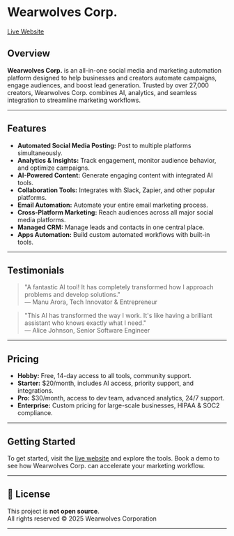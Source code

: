  # Wearwolves Corp.

[Live Website](https://adityasinnghh.github.io/WearwolvesCorp./)

## Overview

**Wearwolves Corp.** is an all-in-one social media and marketing automation platform designed to help businesses and creators automate campaigns, engage audiences, and boost lead generation. Trusted by over 27,000 creators, Wearwolves Corp. combines AI, analytics, and seamless integration to streamline marketing workflows.

---

## Features

- **Automated Social Media Posting:** Post to multiple platforms simultaneously.
- **Analytics & Insights:** Track engagement, monitor audience behavior, and optimize campaigns.
- **AI-Powered Content:** Generate engaging content with integrated AI tools.
- **Collaboration Tools:** Integrates with Slack, Zapier, and other popular platforms.
- **Email Automation:** Automate your entire email marketing process.
- **Cross-Platform Marketing:** Reach audiences across all major social media platforms.
- **Managed CRM:** Manage leads and contacts in one central place.
- **Apps Automation:** Build custom automated workflows with built-in tools.

---

## Testimonials

> "A fantastic AI tool! It has completely transformed how I approach problems and develop solutions."  
> — Manu Arora, Tech Innovator & Entrepreneur

> "This AI has transformed the way I work. It's like having a brilliant assistant who knows exactly what I need."  
> — Alice Johnson, Senior Software Engineer

---

## Pricing

- **Hobby:** Free, 14-day access to all tools, community support.
- **Starter:** $20/month, includes AI access, priority support, and integrations.
- **Pro:** $30/month, access to dev team, advanced analytics, 24/7 support.
- **Enterprise:** Custom pricing for large-scale businesses, HIPAA & SOC2 compliance.

---

## Getting Started

To get started, visit the [live website](https://adityasinnghh.github.io/WearwolvesCorp/) and explore the tools. Book a demo to see how Wearwolves Corp. can accelerate your marketing workflow.

---

## 📜 License
This project is **not open source**.  
All rights reserved © 2025 Wearwolves Corporation  



---
